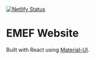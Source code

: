 [![Netlify Status](https://api.netlify.com/api/v1/badges/04ac7230-4dc6-4d71-ae69-8ba86f9e1e04/deploy-status)](https://app.netlify.com/sites/fervent-bhabha-618b16/deploys)

# EMEF Website

Built with React using [Material-UI](https://material-ui.com/).
